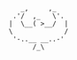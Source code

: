 ```
      _,     ,_
    .'/  ,_   \'.
   |  \__( >__/  |
   \             /
    '-..__ __..-'
         /_\
```
<!---
kickstandsimmmortal/kickstandsimmmortal is a ✨ special ✨ repository because its `README.md` (this file) appears on your GitHub profile.
You can click the Preview link to take a look at your changes.
--->
